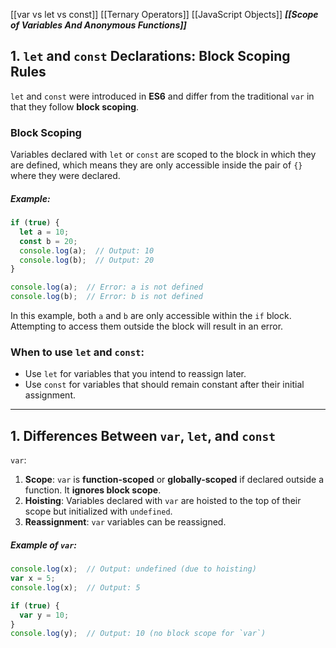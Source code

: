 [[var vs let vs const]]
[[Ternary Operators]]
[[JavaScript Objects]]
***[[Scope of Variables And Anonymous Functions]]***

## 1. `let` and `const` Declarations: Block Scoping Rules

`let` and `const` were introduced in **ES6** and differ from the traditional `var` in that they follow **block scoping**.

### Block Scoping
Variables declared with `let` or `const` are scoped to the block in which they are defined, which means they are only accessible inside the pair of `{}` where they were declared.

##### Example:
```js
if (true) {
  let a = 10;
  const b = 20;
  console.log(a);  // Output: 10
  console.log(b);  // Output: 20
}

console.log(a);  // Error: a is not defined
console.log(b);  // Error: b is not defined
```
In this example, both `a` and `b` are only accessible within the `if` block. Attempting to access them outside the block will result in an error.

### When to use `let` and `const`:
- Use `let` for variables that you intend to reassign later.
- Use `const` for variables that should remain constant after their initial assignment.

***
## 1. Differences Between `var`, `let`, and `const`

`var`:
1. **Scope**: `var` is **function-scoped** or **globally-scoped** if declared outside a function. It **ignores block scope**.
2. **Hoisting**: Variables declared with `var` are hoisted to the top of their scope but initialized with `undefined`.
3. **Reassignment**: `var` variables can be reassigned.

##### Example of `var`:
```js
console.log(x);  // Output: undefined (due to hoisting)
var x = 5;
console.log(x);  // Output: 5

if (true) {
  var y = 10;
}
console.log(y);  // Output: 10 (no block scope for `var`)
```

